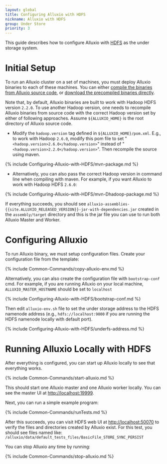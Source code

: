 ```yaml
---
layout: global
title: Configuring Alluxio with HDFS
nickname: Alluxio with HDFS
group: Under Store
priority: 3
---
```


This guide describes how to configure Alluxio with
[HDFS](https://hadoop.apache.org/docs/stable/hadoop-project-dist/hadoop-hdfs/HdfsUserGuide.html)
as the under storage system.

# Initial Setup

To run an Alluxio cluster on a set of machines, you must deploy Alluxio binaries to each of these
machines. You can either
[compile the binaries from Alluxio source code](Building-Alluxio-Master-Branch.html), or
[download the precompiled binaries directly](Running-Alluxio-Locally.html).

Note that, by default, Alluxio binaries are built to work with Hadoop HDFS version `2.2.0`. To use
another Hadoop version, one needs to recompile Alluxio binaries from source code with the correct
Hadoop version set by either of following approaches. Assume `${ALLUXIO_HOME}` is the root directory
of Alluxio source code.

* Modify the `hadoop.version` tag defined in `${ALLUXIO_HOME}/pom.xml`. E.g., to work with Hadoop
`2.6.0`, modify this pom file to set "`<hadoop.version>2.6.0</hadoop.version>`" instead of
"`<hadoop.version>2.2.0</hadoop.version>`". Then recompile the source using maven.

{% include Configuring-Alluxio-with-HDFS/mvn-package.md %}

* Alternatively, you can also pass the correct Hadoop version in command line when compiling with
maven. For example, if you want Alluxio to work with Hadoop HDFS `2.6.0`:

{% include Configuring-Alluxio-with-HDFS/mvn-Dhadoop-package.md %}

If everything succeeds, you should see
`alluxio-assemblies-{{site.ALLUXIO_RELEASED_VERSION}}-jar-with-dependencies.jar` created in the
`assembly/target` directory and this is the jar file you can use to run both Alluxio Master and Worker.

# Configuring Alluxio

To run Alluxio binary, we must setup configuration files. Create your configuration file from the
template:

{% include Common-Commands/copy-alluxio-env.md %}

Alternatively, you can also create the configuration file with `bootstrap-conf` cmd.
For example, if you are running Alluxio on your local machine, `ALLUXIO_MASTER_HOSTNAME` should be set to `localhost`

{% include Configuring-Alluxio-with-HDFS/bootstrap-conf.md %}

Then edit `alluxio-env.sh` file to set the under storage address to the HDFS namenode address
(e.g., `hdfs://localhost:9000` if you are running the HDFS namenode locally with default port).

{% include Configuring-Alluxio-with-HDFS/underfs-address.md %}

# Running Alluxio Locally with HDFS

After everything is configured, you can start up Alluxio locally to see that everything works.

{% include Common-Commands/start-alluxio.md %}

This should start one Alluxio master and one Alluxio worker locally. You can see the master UI at
[http://localhost:19999](http://localhost:19999).

Next, you can run a simple example program:

{% include Common-Commands/runTests.md %}

After this succeeds, you can visit HDFS web UI at [http://localhost:50070](http://localhost:50070)
to verify the files and directories created by Alluxio exist. For this test, you should see
files named like: `/alluxio/data/default_tests_files/BasicFile_STORE_SYNC_PERSIST`

You can stop Alluxio any time by running:

{% include Common-Commands/stop-alluxio.md %}
